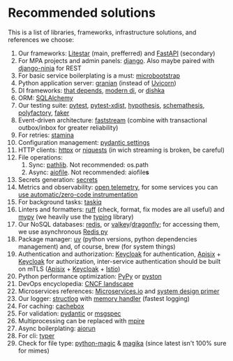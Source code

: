  # Recommended solutions

This is a list of libraries, frameworks, infrastructure solutions, and references we choose:

1. Our frameworks: [Litestar](https://github.com/litestar-org/litestar) (main, prefferred) and [FastAPI](https://github.com/tiangolo/fastapi) (secondary)
1. For MPA projects and admin panels: [django](https://github.com/django/django). Also maybe paired with [django-ninja](https://github.com/vitalik/django-ninja) for REST
1. For basic service boilerplating is a must: [microbootstrap](https://github.com/community-of-python/microbootstrap)
1. Python application server: [granian](https://github.com/emmett-framework/granian) (instead of [Uvicorn](https://github.com/encode/uvicorn))
1. DI frameworks: [that depends](https://github.com/modern-python/that-depends), [modern di](https://github.com/modern-python/modern-di/), or [dishka](https://github.com/reagento/dishka)
1. ORM: [SQLAlchemy](https://github.com/sqlalchemy/sqlalchemy)
1. Our testing suite: [pytest](https://github.com/pytest-dev/pytest), [pytest-xdist](https://github.com/pytest-dev/pytest-xdist), [hypothesis](https://github.com/HypothesisWorks/hypothesis), [schemathesis](https://github.com/schemathesis/schemathesis), [polyfactory](https://polyfactory.litestar.dev/), [faker](https://github.com/joke2k/faker)
1. Event-driven architecture: [faststream](https://github.com/airtai/faststream) (combine with transactional outbox/inbox for greater reliability)
1. For retries: [stamina](https://github.com/hynek/stamina)
1. Configuration management: [pydantic settings](https://docs.pydantic.dev/latest/concepts/pydantic_settings/)
1. HTTP clients: [httpx](https://www.python-httpx.org/) or [niquests](https://niquests.readthedocs.io/en/latest/) (in wich streaming is broken, be careful)
1. File operations:
   1. Sync: [pathlib](https://docs.python.org/3/library/pathlib.html). Not recommended: os.path
   1. Async: [aiofile](https://github.com/mosquito/aiofile). Not recommended: aiofile**s**
1. Secrets generation: [secrets](https://docs.python.org/3/library/secrets.html)
1. Metrics and observability: [open telemetry](https://opentelemetry.io/docs/languages/python/), for some services you can [use automatic/zero-code instrumentation](https://opentelemetry.io/docs/zero-code/python/)
1. For background tasks: [taskiq](https://github.com/taskiq-python/taskiq)
1. Linters and formatters: [ruff](https://github.com/astral-sh/ruff) (check, format, fix modes are all useful) and [mypy](https://github.com/python/mypy) (we heavily use the [typing](https://docs.python.org/3/library/typing.html) library)
1. Our NoSQL databases: [redis](https://github.com/redis/redis), or [valkey](https://valkey.io/)/[dragonfly](https://www.dragonflydb.io/); for accessing them, we use asynchronous [Redis py](https://github.com/redis/redis-py)
1. Package manager: [uv](https://github.com/astral-sh/uv) (python versions, python dependencies management) and, of course, brew (for system things)
1. Authentication and authorization: [Keycloak](https://github.com/keycloak/keycloak) for authentication, [Apisix](https://github.com/apache/apisix) + [Keycloak](https://github.com/keycloak/keycloak) for authorization, inter-service authentication should be built on mTLS ([Apisix](https://github.com/apache/apisix) + [Keycloak](https://github.com/keycloak/keycloak) + [Istio](https://github.com/istio/istio))
1. Python performance optimization: [PyPy](https://pypy.org) or [pyston](https://pypi.org/project/pyston-lite-autoload/)
1. DevOps encyclopedia: [CNCF landscape](https://landscape.cncf.io/)
1. Microservices references: [Microservices.io](https://microservices.io/) and [system design primer](https://github.com/donnemartin/system-design-primer)
1. Our logger: [structlog](https://www.structlog.org/en/stable/) with [memory handler](https://docs.python.org/3/library/logging.handlers.html#memoryhandler) (fastest logging)
1. For caching: [cachebox](https://github.com/awolverp/cachebox)
1. For validation: [pydantic](https://docs.pydantic.dev/latest/) or [msgspec](https://github.com/jcrist/msgspec)
1. Multiprocessing can be replaced with [mpire](https://github.com/sybrenjansen/mpire)
1. Async boilerplating: [aiorun](https://github.com/cjrh/aiorun)
1. For cli: [typer](https://typer.tiangolo.com/)
1. Check for file type: [python-magic](https://github.com/ahupp/python-magic) & [magika](https://github.com/google/magika) (since latest isn't 100% sure for mimes)

